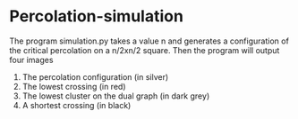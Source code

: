 # Percolation-simulation

The program simulation.py takes a value n and generates a configuration of the critical percolation on a n/2xn/2 square. Then the program will output four images
1. The percolation configuration (in silver)
2. The lowest crossing (in red)
3. The lowest cluster on the dual graph (in dark grey)
4. A shortest crossing (in black)
